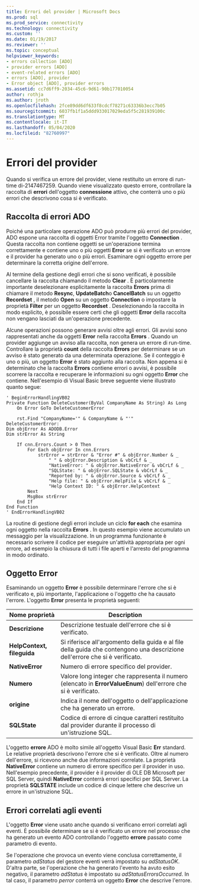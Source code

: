 ```yaml
---
title: Errori del provider | Microsoft Docs
ms.prod: sql
ms.prod_service: connectivity
ms.technology: connectivity
ms.custom: ''
ms.date: 01/19/2017
ms.reviewer: ''
ms.topic: conceptual
helpviewer_keywords:
- errors collection [ADO]
- provider errors [ADO]
- event-related errors [ADO]
- errors [ADO], provider
- Error object [ADO], provider errors
ms.assetid: cc7d6ff9-2034-45c6-9d61-90b177010054
author: rothja
ms.author: jroth
ms.openlocfilehash: 2fce89dd6df633f8cdcf78271c63336b3ecc7b05
ms.sourcegitcommit: 6037fb1f1a5ddd933017029eda5f5c281939100c
ms.translationtype: MT
ms.contentlocale: it-IT
ms.lasthandoff: 05/04/2020
ms.locfileid: "82760997"
---
```

# <a name="provider-errors"></a>Errori del provider
Quando si verifica un errore del provider, viene restituito un errore di run-time di-2147467259. Quando viene visualizzato questo errore, controllare la raccolta di **errori** dell'oggetto **connessione** attivo, che conterrà uno o più errori che descrivono cosa si è verificato.  
  
## <a name="the-ado-errors-collection"></a>Raccolta di errori ADO  
 Poiché una particolare operazione ADO può produrre più errori del provider, ADO espone una raccolta di oggetti Error tramite l'oggetto **Connection** . Questa raccolta non contiene oggetti se un'operazione termina correttamente e contiene uno o più oggetti **Error** se si è verificato un errore e il provider ha generato uno o più errori. Esaminare ogni oggetto errore per determinare la corretta origine dell'errore.  
  
 Al termine della gestione degli errori che si sono verificati, è possibile cancellare la raccolta chiamando il metodo **Clear** . È particolarmente importante deselezionare esplicitamente la raccolta **Errors** prima di chiamare il metodo **Resync**, **UpdateBatch**o **CancelBatch** su un oggetto **Recordset** , il metodo **Open** su un oggetto **Connection** o impostare la proprietà **Filter** per un oggetto **Recordset** . Deselezionando la raccolta in modo esplicito, è possibile essere certi che gli oggetti **Error** della raccolta non vengano lasciati da un'operazione precedente.  
  
 Alcune operazioni possono generare avvisi oltre agli errori. Gli avvisi sono rappresentati anche da oggetti **Error** nella raccolta **Errors** . Quando un provider aggiunge un avviso alla raccolta, non genera un errore di run-time. Controllare la proprietà **count** della raccolta **Errors** per determinare se un avviso è stato generato da una determinata operazione. Se il conteggio è uno o più, un oggetto **Error** è stato aggiunto alla raccolta. Non appena si è determinato che la raccolta **Errors** contiene errori o avvisi, è possibile scorrere la raccolta e recuperare le informazioni su ogni oggetto **Error** che contiene. Nell'esempio di Visual Basic breve seguente viene illustrato quanto segue:  
  
```  
' BeginErrorHandlingVB02  
Private Function DeleteCustomer(ByVal CompanyName As String) As Long  
    On Error GoTo DeleteCustomerError  
  
    rst.Find "CompanyName='" & CompanyName & "'"  
DeleteCustomerError:  
Dim objError As ADODB.Error  
Dim strError As String  
  
    If cnn.Errors.Count > 0 Then  
        For Each objError In cnn.Errors  
            strError = strError & "Error #" & objError.Number & _  
                " " & objError.Description & vbCrLf & _  
                "NativeError: " & objError.NativeError & vbCrLf & _  
                "SQLState: " & objError.SQLState & vbCrLf & _  
                "Reported by: " & objError.Source & vbCrLf & _  
                "Help file: " & objError.HelpFile & vbCrLf & _  
                "Help Context ID: " & objError.HelpContext  
        Next  
        MsgBox strError  
    End If  
End Function  
' EndErrorHandlingVB02  
```  
  
 La routine di gestione degli errori include un ciclo **for each** che esamina ogni oggetto nella raccolta **Errors** . In questo esempio viene accumulato un messaggio per la visualizzazione. In un programma funzionante è necessario scrivere il codice per eseguire un'attività appropriata per ogni errore, ad esempio la chiusura di tutti i file aperti e l'arresto del programma in modo ordinato.  
  
## <a name="the-error-object"></a>Oggetto Error  
 Esaminando un oggetto **Error** è possibile determinare l'errore che si è verificato e, più importante, l'applicazione o l'oggetto che ha causato l'errore. L'oggetto **Error** presenta le proprietà seguenti:  
  
|Nome proprietà|Description|  
|-------------------|-----------------|  
|**Descrizione**|Descrizione testuale dell'errore che si è verificato.|  
|**HelpContext, fileguida**|Si riferisce all'argomento della guida e al file della guida che contengono una descrizione dell'errore che si è verificato.|  
|**NativeError**|Numero di errore specifico del provider.|  
|**Numero**|Valore long integer che rappresenta il numero (elencato in **ErrorValueEnum**) dell'errore che si è verificato.|  
|**origine**|Indica il nome dell'oggetto o dell'applicazione che ha generato un errore.|  
|**SQLState**|Codice di errore di cinque caratteri restituito dal provider durante il processo di un'istruzione SQL.|  
  
 L'oggetto **errore** ADO è molto simile all'oggetto Visual Basic **Err** standard. Le relative proprietà descrivono l'errore che si è verificato. Oltre al numero dell'errore, si ricevono anche due informazioni correlate. La proprietà **NativeError** contiene un numero di errore specifico per il provider in uso. Nell'esempio precedente, il provider è il provider di OLE DB Microsoft per SQL Server, quindi **NativeError** conterrà errori specifici per SQL Server. La proprietà **SQLSTATE** include un codice di cinque lettere che descrive un errore in un'istruzione SQL.  
  
## <a name="event-related-errors"></a>Errori correlati agli eventi  
 L'oggetto **Error** viene usato anche quando si verificano errori correlati agli eventi. È possibile determinare se si è verificato un errore nel processo che ha generato un evento ADO controllando l'oggetto **errore** passato come parametro di evento.  
  
 Se l'operazione che provoca un evento viene conclusa correttamente, il parametro *adStatus* del gestore eventi verrà impostato su *adStatusOK*. D'altra parte, se l'operazione che ha generato l'evento ha avuto esito negativo, il parametro *adStatus* è impostato su *adStatusErrorsOccurred*. In tal caso, il parametro *perror* conterrà un oggetto **Error** che descrive l'errore.
